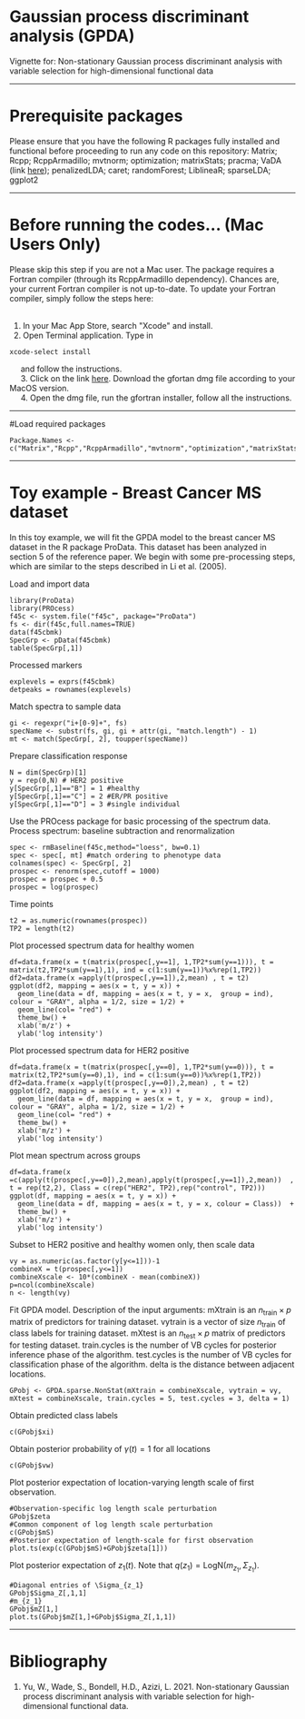 # Gaussian process discriminant analysis (GPDA)

Vignette for: Non-stationary Gaussian process discriminant analysis with variable selection for high-dimensional functional data

* * *

# Prerequisite packages

Please ensure that you have the following R packages fully installed and functional before proceeding to run any code on this repository: Matrix; Rcpp; RcppArmadillo; mvtnorm; optimization; matrixStats; pracma; VaDA (link [here](https://github.com/weichangyu10/VaDA)); penalizedLDA; caret; randomForest; LiblineaR; sparseLDA; ggplot2

* * *

# Before running the codes... (Mac Users Only)
Please skip this step if you are not a Mac user. The package requires a Fortran compiler (through its RcppArmadillo dependency).
Chances are, your current Fortran compiler is not up-to-date. To update your Fortran compiler, simply follow the steps here: <br />
&nbsp;

1. In your Mac App Store, search "Xcode" and install. <br />
2. Open Terminal application. Type in

```{eval=FALSE}
xcode-select install
```
&nbsp; &nbsp;&nbsp;
and follow the instructions.<br />
&nbsp; &nbsp;&nbsp;
3. Click on the link [here](https://github.com/fxcoudert/gfortran-for-macOS/releases). Download the gfortan dmg file according to your MacOS version. <br />
&nbsp; &nbsp;&nbsp;
4. Open the dmg file, run the gfortran installer, follow all the instructions.

* * *
#Load required packages
```{r}
Package.Names <- c("Matrix","Rcpp","RcppArmadillo","mvtnorm","optimization","matrixStats","pracma","matrixStats","pracma","VaDA","penalizedLDA","caret","randomForest","LiblineaR","sparseLDA","ggplot2")
```

* * *
# Toy example - Breast Cancer MS dataset
In this toy example, we will fit the GPDA model to the breast cancer MS dataset in the R package ProData. This dataset has been analyzed in section 5 of the reference paper. We begin with some pre-processing steps, which are similar to the steps described in Li et al. (2005).

Load and import data
```{r}
library(ProData)
library(PROcess)
f45c <- system.file("f45c", package="ProData")
fs <- dir(f45c,full.names=TRUE)
data(f45cbmk)
SpecGrp <- pData(f45cbmk)
table(SpecGrp[,1])
```

Processed markers
```{r}
explevels = exprs(f45cbmk)
detpeaks = rownames(explevels)
```
Match spectra to sample data
```{r}
gi <- regexpr("i+[0-9]+", fs)
specName <- substr(fs, gi, gi + attr(gi, "match.length") - 1)
mt <- match(SpecGrp[, 2], toupper(specName))
```

Prepare classification response
```{r}
N = dim(SpecGrp)[1]
y = rep(0,N) # HER2 positive
y[SpecGrp[,1]=="B"] = 1 #healthy
y[SpecGrp[,1]=="C"] = 2 #ER/PR positive
y[SpecGrp[,1]=="D"] = 3 #single individual
```

Use the PROcess package for basic processing of the spectrum data. Process spectrum: baseline subtraction and renormalization
```{r}
spec <- rmBaseline(f45c,method="loess", bw=0.1)
spec <- spec[, mt] #match ordering to phenotype data
colnames(spec) <- SpecGrp[, 2]
prospec <- renorm(spec,cutoff = 1000)
prospec = prospec + 0.5
prospec = log(prospec)
```

Time points
```{r}
t2 = as.numeric(rownames(prospec))
TP2 = length(t2)
```

Plot processed spectrum data for healthy women
```{r}
df=data.frame(x = t(matrix(prospec[,y==1], 1,TP2*sum(y==1))), t = matrix(t2,TP2*sum(y==1),1), ind = c(1:sum(y==1))%x%rep(1,TP2))
df2=data.frame(x =apply(t(prospec[,y==1]),2,mean) , t = t2)
ggplot(df2, mapping = aes(x = t, y = x)) +
  geom_line(data = df, mapping = aes(x = t, y = x,  group = ind), colour = "GRAY", alpha = 1/2, size = 1/2) +
  geom_line(col= "red") +
  theme_bw() +
  xlab('m/z') +
  ylab('log intensity')
```

Plot processed spectrum data for HER2 positive
```{r}
df=data.frame(x = t(matrix(prospec[,y==0], 1,TP2*sum(y==0))), t = matrix(t2,TP2*sum(y==0),1), ind = c(1:sum(y==0))%x%rep(1,TP2))
df2=data.frame(x =apply(t(prospec[,y==0]),2,mean) , t = t2)
ggplot(df2, mapping = aes(x = t, y = x)) +
  geom_line(data = df, mapping = aes(x = t, y = x,  group = ind), colour = "GRAY", alpha = 1/2, size = 1/2) +
  geom_line(col= "red") +
  theme_bw() +
  xlab('m/z') +
  ylab('log intensity')
```

Plot mean spectrum across groups
```{r}
df=data.frame(x =c(apply(t(prospec[,y==0]),2,mean),apply(t(prospec[,y==1]),2,mean))  , t = rep(t2,2), Class = c(rep("HER2", TP2),rep("control", TP2)))
ggplot(df, mapping = aes(x = t, y = x)) +
  geom_line(data = df, mapping = aes(x = t, y = x, colour = Class))  +
  theme_bw() +
  xlab('m/z') +
  ylab('log intensity')
```

Subset to HER2 positive and healthy women only, then scale data
```{r}
vy = as.numeric(as.factor(y[y<=1]))-1
combineX = t(prospec[,y<=1])
combineXscale <- 10*(combineX - mean(combineX))
p=ncol(combineXscale)
n <- length(vy)
```

Fit GPDA model. Description of the input arguments: mXtrain is an $n_{\text{train}} \times p$ matrix of predictors for training dataset. vytrain is a vector of size $n_{\text{train}}$ of class labels for training dataset. mXtest is an $n_{\text{test}} \times p$ matrix of predictors for testing dataset. train.cycles is the number of VB cycles for posterior inference phase of the algorithm. test.cycles is the number of VB cycles for classification phase of the algorithm. delta is the distance between adjacent locations.
```{r}
GPobj <- GPDA.sparse.NonStat(mXtrain = combineXscale, vytrain = vy, mXtest = combineXscale, train.cycles = 5, test.cycles = 3, delta = 1)
```

Obtain predicted class labels
```{r}
c(GPobj$xi)
```

Obtain posterior probability of $\gamma(t)=1$ for all locations
```{r}
c(GPobj$vw)
```

Plot posterior expectation of location-varying length scale of first observation.
```{r}
#Observation-specific log length scale perturbation
GPobj$zeta
#Common component of log length scale perturbation
c(GPobj$mS)
#Posterior expectation of length-scale for first observation
plot.ts(exp(c(GPobj$mS)+GPobj$zeta[1]))
```

Plot posterior expectation of $z_1(t)$. Note that $q(z_1) = \text{LogN}(m_{z_1}, \Sigma_{z_1})$.
```{r}
#Diagonal entries of \Sigma_{z_1}
GPobj$Sigma_Z[,1,1]
#m_{z_1}
GPobj$mZ[1,]
plot.ts(GPobj$mZ[1,]+GPobj$Sigma_Z[,1,1])
```

* * *
# Bibliography
1. Yu, W., Wade, S., Bondell, H.D., Azizi, L. 2021. Non-stationary Gaussian process discriminant analysis with variable selection for high-dimensional functional data. <br />
